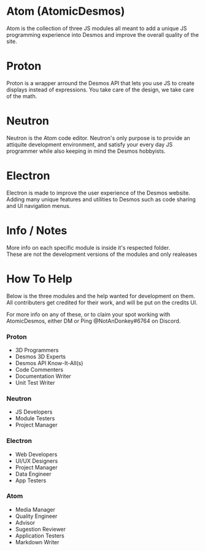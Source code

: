 # Atom (AtomicDesmos) 
Atom is the collection of three JS modules all meant to add a unique JS programming experience into Desmos and improve the overall quality of the site.

# Proton
Proton is a wrapper arround the Desmos API that lets you use JS to create displays instead of expressions. You take care of the design, we take care of the math.

# Neutron
Neutron is the Atom code editor. Neutron's only purpose is to provide an attiquite development environment, and satisfy your every day JS programmer while also keeping in mind the Desmos hobbyists.

# Electron
Electron is made to improve the user experience of the Desmos website. Adding many unique features and utilities to Desmos such as code sharing and UI navigation menus.

# Info / Notes
More info on each specific module is inside it's respected folder.  
These are not the development versions of the modules and only realeases

# How To Help
Below is the three modules and the help wanted for development on them. All contributers get credited for their work, and will be put on the credits UI.  

For more info on any of these, or to claim your spot working with AtomicDesmos, either DM or Ping @NotAnDonkey#6764 on Discord.
### Proton  
* 3D Programmers
* Desmos 3D Experts
* Desmos API Know-It-All(s)
* Code Commenters
* Documentation Writer
* Unit Test Writer

### Neutron
* JS Developers
* Module Testers
* Project Manager

### Electron
* Web Developers
* UI/UX Designers
* Project Manager
* Data Engineer
* App Testers

### Atom
* Media Manager
* Quality Engineer
* Advisor
* Sugestion Reviewer
* Application Testers
* Markdown Writer

